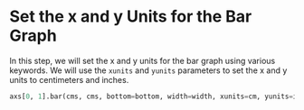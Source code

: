 # Set the x and y Units for the Bar Graph

In this step, we will set the x and y units for the bar graph using various keywords. We will use the `xunits` and `yunits` parameters to set the x and y units to centimeters and inches.

```python
axs[0, 1].bar(cms, cms, bottom=bottom, width=width, xunits=cm, yunits=inch)
```
